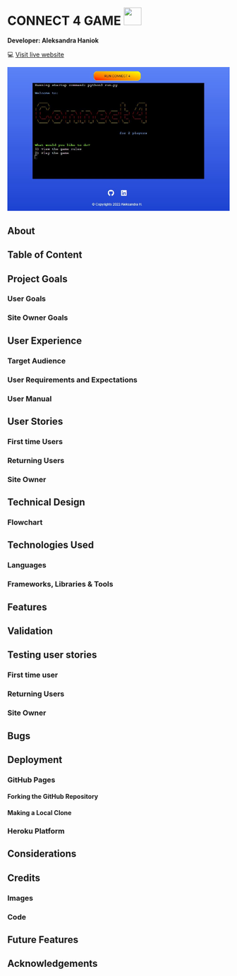 # CONNECT 4 GAME <img src="https://cdn-icons-png.flaticon.com/512/1707/1707251.png" style="width: 40px;height:40px;">

**Developer: Aleksandra Haniok**

💻 [Visit live website](https://ci-pp3-connect4.herokuapp.com/)

![Mockup image](docs/screenshot-home.JPG)

## About

## Table of Content

## Project Goals

### User Goals

### Site Owner Goals

## User Experience

### Target Audience

### User Requirements and Expectations

### User Manual

## User Stories

### First time Users

### Returning Users

### Site Owner

## Technical Design

### Flowchart

## Technologies Used

### Languages

### Frameworks, Libraries & Tools


## Features

## Validation

## Testing user stories

### First time user

### Returning Users

### Site Owner

## Bugs

## Deployment

### GitHub Pages

#### Forking the GitHub Repository

#### Making a Local Clone

### Heroku Platform

## Considerations

## Credits

### Images

### Code

## Future Features

## Acknowledgements
